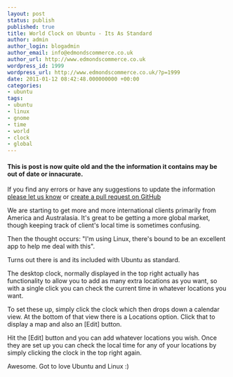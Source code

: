```yaml
---
layout: post
status: publish
published: true
title: World Clock on Ubuntu - Its As Standard
author: admin
author_login: blogadmin
author_email: info@edmondscommerce.co.uk
author_url: http://www.edmondscommerce.co.uk
wordpress_id: 1999
wordpress_url: http://www.edmondscommerce.co.uk/?p=1999
date: 2011-01-12 08:42:48.000000000 +00:00
categories:
- ubuntu
tags:
- ubuntu
- linux
- gnome
- time
- world
- clock
- global
---
```

<div class="oldpost"><h4>This is post is now quite old and the the information it contains may be out of date or innacurate.</h4>
<p>
If you find any errors or have any suggestions to update the information <a href="http://edmondscommerce.github.io/contact-us/index.html">please let us know</a>
or <a href="https://github.com/edmondscommerce/edmondscommerce.github.io">create a pull request on GitHub</a>
</p>
</div>
We are starting to get more and more international clients primarily from America and Australasia. It's great to be getting a more global market, though keeping track of client's local time is sometimes confusing.

Then the thought occurs: "I'm using Linux, there's bound to be an excellent app to help me deal with this".

Turns out there is and its included with Ubuntu as standard.

The desktop clock, normally displayed in the top right actually has functionality to allow you to add as many extra locations as you want, so with a single click you can check the current time in whatever locations you want.

To set these up, simply click the clock which then drops down a calendar view. At the bottom of that view there is a Locations option. Click that to display a map and also an [Edit] button. 

Hit the [Edit] button and you can add whatever locations you wish. Once they are set up you can check the local time for any of your locations by simply clicking the clock in the top right again. 

Awesome. Got to love Ubuntu and Linux :)
